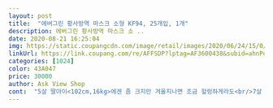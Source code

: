 ```yaml
---
layout: post 
title:  "에버그린 황사방역 마스크 소형 KF94, 25개입, 1개" 
description: 에버그린 황사방역 마스크 소 ..
date: 2020-08-21 16:25:04 
img: https://static.coupangcdn.com/image/retail/images/2020/06/24/15/0/6012a8db-e41a-4402-a041-9f6abde3e54a.jpg 
linkUrl: https://link.coupang.com/re/AFFSDP?lptag=AF3600438&subid=ahnPublicAsk&pageKey=1743180720&itemId=2967999133&vendorItemId=70956428362&traceid=V0-113-1a1e3441330fb22d 
categories: [1024] 
color: 43A047 
price: 30000 
author: Ask View Shop 
cont:  "5살 딸아이<102cm,16kg>에겐 좀 크지만 겨울지나면 조금 헐렁하게라도<br/>7살 통통이<115cm,27kg> 아들이 쓰니 딱!맞네요 ㅎㅎ<br/>kf94는 날씨가 좀 쌀쌀해져야 착용할 수 있으므로<br/>●●소형 마스크가 필요해서 94라도 미리 샀어요^^<br/>같아요.<br/><br/>겨울 되면 코로나 종식되더도 미세먼지 있을때나 추울때<br/>국내제품이라 품질면에서 믿고 구매합니다!^^<br/>둡니다 ㅠㅠ^^<br/>뒤에 끈 묶어서 쓰면 될거 같아요 ㅎㅎ 그러면 딱 밀착되네요.<br/><br/>딱입니다.<br/><br/>말하면서도 답답하지 않을 것 같아요.<br/><br/>몇달뒤 애들 사이즈 생각해서 구매하시면  도움이 될거<br/>몇달전 처럼 불안한 마음으로 살지 않을려고 미리 쟁여<br/>배송도 찌그러짐 없이 예쁘게 왔어요.<br/><br/>번창하세요♡<br/>보풀일어나는 거 없는 소재라서 오랫동안 착용했을때 간질간질한 느낌없이 착용할 수 있어서 정말 좋았어요.<br/> 4중 구조로 되어있어 있어 미세한 먼지나 유해 환경에서의 튼튼한 보호막이 되는 것 같아서 지하철이나 사람 많은 곳에서 착용해도 전혀 불안하지 않네요! 마스크와 입과의 거리가 어느정도 있어서 덜 답답하고 립스틱 묻을 일도 최소화되어 있어서 위생적이고 상쾌했다는^<br/> -^! 저렴한 가격에 이렇게 좋은 퀄리티 마스크를 구매하고 만족하다니.<br/>.<br/>자주 애용해야겠어요 완전 만족 대만족입니다!<br/>쓰면 좋을거 같네요^^<br/>아무래도 하루 종일 쓰는 거라 소재와 제품 품질에 민감한데요.<br/><br/>아이에 따라서 끈 조절은 살짝 묶어주면 좋아요.<br/><br/>에버그린 마스크 처음 써보는데요<br/>우리 3살 6살 아이들에게도 딱 적당하니 좋아요<br/>원단은 얇아서 착용감도 부드럽고 좋아요!<br/>유치원에서 내내 써야하기에 착용감이 편한 마스크 찾고 있었는데<br/>일단 코 누르는 부분에서 잘 고정하면 밀착되고 착용 후에 입술이 잘 안 닿는다고 해서 위생적이네요.<br/><br/>작은 아이는 살짝 묶어줬는데 잘 맞아요<br/>코로나가 빨리 사라졌으면 좋겠네요... <br/>ㅜ.<br/>ㅜ<br/>" 
---
```

